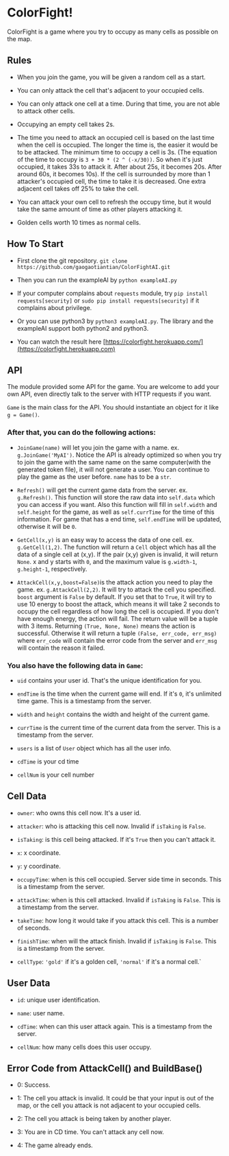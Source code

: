 # ColorFight!

ColorFight is a game where you try to occupy as many cells as possible on the map.

## Rules

* When you join the game, you will be given a random cell as a start<!--, this cell will be your first base -->.

* You can only attack the cell that's adjacent to your occupied cells.

* You can only attack one cell at a time. During that time, you are not able to attack other cells.

* Occupying an empty cell takes 2s.

* The time you need to attack an occupied cell is based on the last time when the cell is occupied. The longer the time is, the easier it would be to be attacked. The minimum time to occupy a cell is 3s. (The equation of the time to occupy is ```3 + 30 * (2 ^ (-x/30))```. So when it's just occupied, it takes 33s to attack it. After about 25s, it becomes 20s. After around 60s, it becomes 10s). If the cell is surrounded by more than 1 attacker's occupied cell, the time to take it is decreased. One extra adjacent cell takes off 25% to take the cell.

* You can attack your own cell to refresh the occupy time, but it would take the same amount of time as other players attacking it.

* Golden cells worth 10 times as normal cells.

<!-- * Your energy will accumulate 1 per second per energy cell you occupied. The maximum energy is 100. -->

<!-- * The time to take a cell will be divided by (1 + energy/100). -->

<!-- * Attacking other player's cell will cost you 5% of current energy. -->

<!-- * When your base cell is occupied by other players, one of your cells that's adjacent to it will become the base. If there's no adjacent cells that's occupied by you, the base will disappear. -->

<!-- * If you lose all your bases, you will lose immediately. All your cells will become empty cells. -->

<!-- * You can build a base on any cell that you occupy using 60 energy. Building a base takes 30s and each player can only have 3 bases. You can't build a base if you are currently building one. -->

<!-- * You have two active skills to use your energy. You can either boost you attack speed or do a multiple attack/defense. -->

## How To Start

* First clone the git repository. `git clone https://github.com/gaogaotiantian/ColorFightAI.git`

* Then you can run the exampleAI by `python exampleAI.py`

* If your computer complains about `requests` module, try `pip install requests[security]` or `sudo pip install requests[security]` if it complains about privilege. 

* Or you can use python3 by `python3 exampleAI.py`. The library and the exampleAI support both python2 and python3. 

* You can watch the result here [https://colorfight.herokuapp.com/](https://colorfight.herokuapp.com)

## API

The module provided some API for the game. You are welcome to add your own API, even directly talk to the server with HTTP requests if you want.

`Game` is the main class for the API. You should instantiate an object for it like `g = Game()`.

### After that, you can do the following actions:

* `JoinGame(name)` will let you join the game with a name. ex. `g.JoinGame('MyAI')`. Notice the API is already optimized so when you try to join the game with the same name on the same computer(with the generated token file), it will not generate a user. You can continue to play the game as the user before. `name` has to be a `str`.

* `Refresh()` will get the current game data from the server. ex. `g.Refresh()`. This function will store the raw data into `self.data` which you can access if you want. Also this function will fill in `self.width` and `self.height` for the game, as well as `self.currTime` for the time of this information. For game that has a end time, `self.endTime` will be updated, otherwise it will be `0`.

* `GetCell(x,y)` is an easy way to access the data of one cell. ex. `g.GetCell(1,2)`. The function will return a `Cell` object which has all the data of a single cell at (x,y). If the pair (x,y) given is invalid, it will return `None`. x and y starts with `0`, and the maximum value is `g.width-1`, `g.height-1`, respectively.

* `AttackCell(x,y,boost=False)`is the attack action you need to play the game. ex. `g.AttackCell(2,2)`. It will try to attack the cell you specified. `boost` argument is `False` by default. If you set that to `True`, it will try to use 10 energy to boost the attack, which means it will take 2 seconds to occupy the cell regardless of how long the cell is occupied. If you don't have enough energy, the action will fail. The return value will be a tuple with 3 items. Returning `(True, None, None)` means the action is successful. Otherwise it will return a tuple `(False, err_code, err_msg)` where `err_code` will contain the error code from the server and `err_msg` will contain the reason it failed.

<!-- * `BuildBase(x,y)` is the action to build a new base. ex. `g.BuildBase(3,3)`. It will try to build a base on the cell you specified. The return value is similar to `AttackCell()`. -->

<!-- * `Boom(x,y,direction,boomType)` is a multi attack/defense skill you can use if you have enough energy. `direction` should be either `"square"` or `"vertical"` or `"horizontal"`. `direction` defines how the multi operation will be take effect. `"square"` means around the cell you specified(a 3x3 square). `"vertical"` means 4 cells on both the top and bottom of the cell you specified(a 1x9 vertical line). `"horizontal"` means 4 cells on both the left and right of the cell you specified(a 9x1 horizontal line). `boomType` should be either `"attack"` or `"defense"`. `"attack"` takes 1 second and 30 energy and make all the cells you choose(excluding your specified cell) empty(no owners). Also `"attack"` needs to be used on the cell that you own. `"defense"` takes 2 second and 50 energy and makes all the cells you choose(including your specified cell) that owned by you refresh(like you just occupy them). You can apply this skill to any cell you want but it will only refresh your cells in the range. -->

### You also have the following data in `Game`:

* `uid` contains your user id. That's the unique identification for you.

* `endTime` is the time when the current game will end. If it's `0`, it's unlimited time game. This is a timestamp from the server.

* `width` and `height` contains the width and height of the current game.

* `currTime` is the current time of the current data from the server. This is a timestamp from the server.

* `users` is a list of `User` object which has all the user info.

* `cdTime` is your cd time

* `cellNum` is your cell number

## Cell Data

* `owner`: who owns this cell now. It's a user id.

* `attacker`: who is attacking this cell now. Invalid if `isTaking` is `False`.

* `isTaking`: is this cell being attacked. If it's `True` then you can't attack it.

* `x`: x coordinate.

* `y`: y coordinate.

* `occupyTime`: when is this cell occupied. Server side time in seconds. This is a timestamp from the server.

* `attackTime`: when is this cell attacked. Invalid if `isTaking` is `False`. This is a timestamp from the server.

* `takeTime`: how long it would take if you attack this cell. This is a number of seconds.

* `finishTime`: when will the attack finish. Invalid if `isTaking` is `False`. This is a timestamp from the server.

* `cellType`: `'gold'` if it's a golden cell, <!-- 'energy' if it's a energy cell and -->`'normal'` if it's a normal cell.`

<!-- * `isBase`: if it's a base of the player. -->

<!-- * `isBuilding`: if there's a base being built on the cell. -->

<!-- * `buildTime`: when is the base built on this cell. If it's `0`, it means no base is currently be built on the cell. -->

## User Data

* `id`: unique user identification.

* `name`: user name.

* `cdTime`: when can this user attack again. This is a timestamp from the server.

* `cellNum`: how many cells does this user occupy.

<!-- * `energy`: hou much energy does this user have. -->

## Error Code from AttackCell() and BuildBase()

* 0: Success.

* 1: The cell you attack is invalid. It could be that your input is out of the map, or the cell you attack is not adjacent to your occupied cells.

* 2: The cell you attack is being taken by another player.

* 3: You are in CD time. You can't attack any cell now.

* 4: The game already ends.

<!-- * 5: You don't have enough energy. -->

<!-- * 6: The cell is already a base. -->

<!-- * 7: You are already building a base. -->

<!-- * 8: You reached the base number limit. -->
